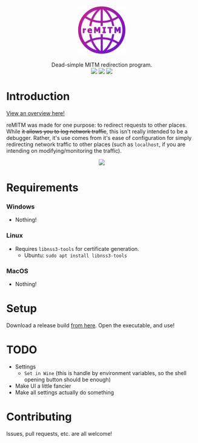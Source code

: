 <div align="center">
  <img src="./src/assets/remitm_logo.png" width="25%"/>
  <br /><br />
  <div align="center">Dead-simple MITM redirection program.</div>

  <div align="center">
    <img src="https://img.shields.io/github/issues-raw/SpikeHD/reMITM.svg?maxAge=25000" />
    <img src="https://img.shields.io/github/contributors/SpikeHD/reMITM.svg" />
    <img src="https://img.shields.io/github/commit-activity/y/SpikeHD/reMITM.svg" />
  </div>
</div>

# Introduction

[View an overview here!](https://spikehd.github.io/projects/reMITM)

reMITM was made for one purpose: to redirect requests to other places. While ~~it allows you to log network traffic~~, this isn't really intended to be a debugger. Rather, it's use comes from it's ease of configuration for simply redirecting network traffic to other places (such as `localhost`, if you are intending on modifying/monitoring the traffic).

<div align="center">
  <img src="https://github.com/SpikeHD/reMITM/assets/25207995/39dbf9ad-eec7-4379-88b5-068bc003bef3" />
</div>

# Requirements

### Windows
- Nothing!

### Linux
- Requires `libnss3-tools` for certificate generation.
  - Ubuntu: `sudo apt install libnss3-tools`

### MacOS
- Nothing!

# Setup

Download a release build [from here](https://github.com/SpikeHD/reMITM/releases). Open the executable, and use!

# TODO

- Settings
  - `Set in Wine` (this is handle by environment variables, so the shell opening button should be enough)
- Make UI a little fancier
- Make all settings actually do something

# Contributing
Issues, pull requests, etc. are all welcome!
